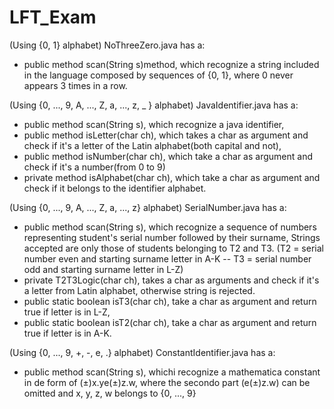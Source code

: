 # LFT_Exam

(Using {0, 1} alphabet)
NoThreeZero.java has a:
- public method scan(String s)method, which recognize a string included in the language composed by sequences of {0, 1}, where 0 never appears 3 times in a row.


(Using {0, ..., 9, A, ..., Z, a, ..., z, _ } alphabet)
JavaIdentifier.java has a:
- public method scan(String s), which recognize a java identifier,
- public method isLetter(char ch), which takes a char as argument and check if it's a letter of the Latin alphabet(both capital and not),
- public method isNumber(char ch), which take a char as argument and check if it's a number(from 0 to 9)
- private method isAlphabet(char ch), which take a char as argument and check if it belongs to the identifier alphabet.

(Using {0, ..., 9, A, ..., Z, a, ..., z} alphabet)
SerialNumber.java has a:
- public method scan(String s), which recognize a sequence of numbers representing student's serial number followed by their surname,
Strings accepted are only those of students belonging to T2 and T3. (T2 = serial number even and starting surname letter in A-K -- T3 = serial number odd and starting surname letter in L-Z)
- private T2T3Logic(char ch), takes a char as arguments and check if it's a letter from Latin alphabet, otherwise string is rejected.
- public static boolean isT3(char ch), take a char as argument and return true if letter is in L-Z,
- public static boolean isT2(char ch), take a char as argument and return true if letter is in A-K.

(Using {0, ..., 9, +, -, e, .} alphabet)
ConstantIdentifier.java has a:
- public method scan(String s), whichi recognize a mathematica constant in de form of (±)x.ye(±)z.w, where the secondo part (e(±)z.w) can be omitted and x, y, z, w belongs to {0, ..., 9}
